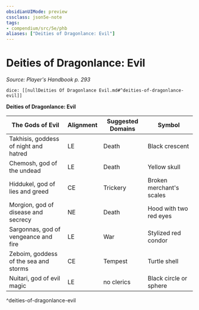 ```yaml
---
obsidianUIMode: preview
cssclass: json5e-note
tags:
- compendium/src/5e/phb
aliases: ["Deities of Dragonlance: Evil"]
---
```

# Deities of Dragonlance: Evil
*Source: Player's Handbook p. 293* 

`dice: [[nullDeities Of Dragonlance Evil.md#^deities-of-dragonlance-evil]]`

**Deities of Dragonlance: Evil**

| The Gods of Evil | Alignment | Suggested Domains | Symbol |
|------------------|-----------|-------------------|--------|
| Takhisis, goddess of night and hatred | LE | Death | Black crescent |
| Chemosh, god of the undead | LE | Death | Yellow skull |
| Hiddukel, god of lies and greed | CE | Trickery | Broken merchant's scales |
| Morgion, god of disease and secrecy | NE | Death | Hood with two red eyes |
| Sargonnas, god of vengeance and fire | LE | War | Stylized red condor |
| Zeboim, goddess of the sea and storms | CE | Tempest | Turtle shell |
| Nuitari, god of evil magic | LE | no clerics | Black circle or sphere |
^deities-of-dragonlance-evil